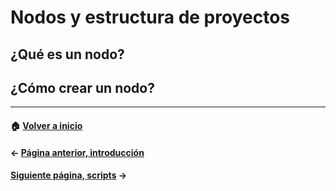 # Nodos y estructura de proyectos

## ¿Qué es un nodo?

## ¿Cómo crear un nodo?

---
#### :house: [Volver a inicio](../README.md)
#### ← [Página anterior, introducción](intro.md)
#### [Siguiente página, scripts](scripts.md) →